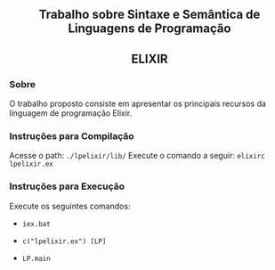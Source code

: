  
<h2 align="center">Trabalho sobre Sintaxe e Semântica de Linguagens de Programação</h2>

<h2 align="center" >  ELIXIR </h2>

### Sobre 

O trabalho proposto consiste em apresentar os principais recursos da linguagem de programação Elixir.

### Instruções para Compilação

Acesse o path: ``` ./lpelixir/lib/ ```
Execute o comando a seguir: ```elixirc lpelixir.ex```

### Instruções para Execução

Execute os seguintes comandos:

* ```iex.bat```
 
* ```c("lpelixir.ex") [LP]```

* ```LP.main```
